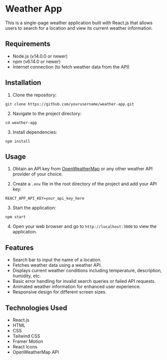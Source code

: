 # Weather App

This is a single-page weather application built with React.js that allows users to search for a location and view its current weather information.

## Requirements

- Node.js (v14.0.0 or newer)
- npm (v6.14.0 or newer)
- Internet connection (to fetch weather data from the API)

## Installation

1. Clone the repository:

```
git clone https://github.com/yourusername/weather-app.git
```

2. Navigate to the project directory:

```
cd weather-app
```

3. Install dependencies:

```
npm install
```

## Usage

1. Obtain an API key from [OpenWeatherMap](https://openweathermap.org/api) or any other weather API provider of your choice.

2. Create a `.env` file in the root directory of the project and add your API key:

```
REACT_APP_API_KEY=your_api_key_here
```

3. Start the application:

```
npm start
```

4. Open your web browser and go to `http://localhost:3000` to view the application.

## Features

- Search bar to input the name of a location.
- Fetches weather data using a weather API.
- Displays current weather conditions including temperature, description, humidity, etc.
- Basic error handling for invalid search queries or failed API requests.
- Animated weather information for enhanced user experience.
- Responsive design for different screen sizes.

## Technologies Used

- React.js
- HTML
- CSS
- Tailwind CSS
- Framer Motion
- React Icons
- OpenWeatherMap API
